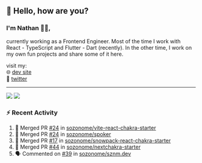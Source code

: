 ## 👋 Hello, how are you? 

### I'm Nathan 👨‍💻,

currently working as a Frontend Engineer. Most of the time I work with React - TypeScript and Flutter - Dart (recently). 
In the other time, I work on my own fun projects and share some of it here.

visit my:<br/>
🌐 [dev site](https://sznm.dev)<br/>
🦜 [twitter](https://twitter.com/sozonome)

---

![](https://komarev.com/ghpvc/?username=sozonome&color=orange)
![](https://hit.yhype.me/github/profile?user_id=17046154)

### :zap: Recent Activity

<!--START_SECTION:activity-->
1. 🎉 Merged PR [#24](https://github.com/sozonome/vite-react-chakra-starter/pull/24) in [sozonome/vite-react-chakra-starter](https://github.com/sozonome/vite-react-chakra-starter)
2. 🎉 Merged PR [#24](https://github.com/sozonome/spoker/pull/24) in [sozonome/spoker](https://github.com/sozonome/spoker)
3. 🎉 Merged PR [#17](https://github.com/sozonome/snowpack-react-chakra-starter/pull/17) in [sozonome/snowpack-react-chakra-starter](https://github.com/sozonome/snowpack-react-chakra-starter)
4. 🎉 Merged PR [#44](https://github.com/sozonome/nextchakra-starter/pull/44) in [sozonome/nextchakra-starter](https://github.com/sozonome/nextchakra-starter)
5. 🗣 Commented on [#39](https://github.com/sozonome/sznm.dev/issues/39) in [sozonome/sznm.dev](https://github.com/sozonome/sznm.dev)
<!--END_SECTION:activity-->
